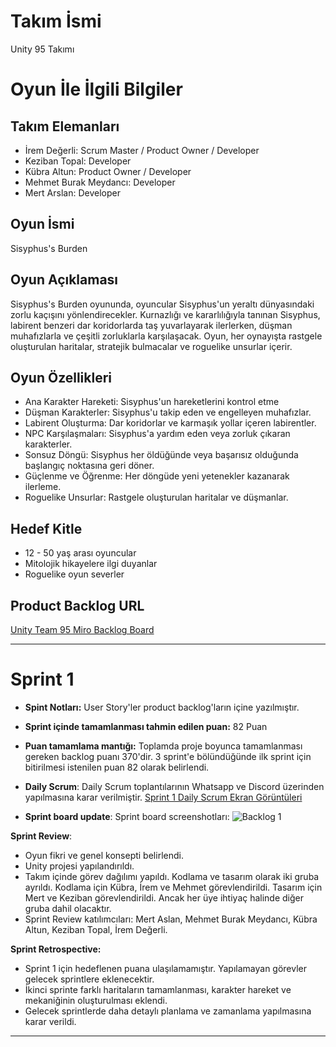 # **Takım İsmi**

Unity 95 Takımı

# Oyun İle İlgili Bilgiler

## Takım Elemanları
- İrem Değerli: Scrum Master / Product Owner / Developer
- Keziban Topal: Developer
- Kübra Altun: Product Owner / Developer
- Mehmet Burak Meydancı: Developer
- Mert Arslan: Developer

## Oyun İsmi

Sisyphus's Burden

## Oyun Açıklaması

Sisyphus's Burden oyununda, oyuncular Sisyphus'un yeraltı dünyasındaki zorlu kaçışını yönlendirecekler. Kurnazlığı ve kararlılığıyla tanınan Sisyphus, labirent benzeri dar koridorlarda taş yuvarlayarak ilerlerken, düşman muhafızlarla ve çeşitli zorluklarla karşılaşacak. Oyun, her oynayışta rastgele oluşturulan haritalar, stratejik bulmacalar ve roguelike unsurlar içerir.

## Oyun Özellikleri

- Ana Karakter Hareketi: Sisyphus'un hareketlerini kontrol etme
- Düşman Karakterler: Sisyphus'u takip eden ve engelleyen muhafızlar.
- Labirent Oluşturma: Dar koridorlar ve karmaşık yollar içeren labirentler.
- NPC Karşılaşmaları: Sisyphus'a yardım eden veya zorluk çıkaran karakterler.
- Sonsuz Döngü: Sisyphus her öldüğünde veya başarısız olduğunda başlangıç noktasına geri döner.
- Güçlenme ve Öğrenme: Her döngüde yeni yetenekler kazanarak ilerleme.
- Roguelike Unsurlar: Rastgele oluşturulan haritalar ve düşmanlar.

## Hedef Kitle

- 12 - 50 yaş arası oyuncular
- Mitolojik hikayelere ilgi duyanlar
- Roguelike oyun severler

## Product Backlog URL

[Unity Team 95 Miro Backlog Board](https://miro.com/app/board/uXjVK1afTqQ=/)

***

# Sprint 1

- **Spint Notları:**
  User Story'ler product backlog'ların içine yazılmıştır.

- **Sprint içinde tamamlanması tahmin edilen puan:** 82 Puan

- **Puan tamamlama mantığı:**
  Toplamda proje boyunca tamamlanması gereken backlog puanı 370'dir. 3 sprint'e bölündüğünde ilk sprint için bitirilmesi istenilen puan 82 olarak belirlendi.

- **Daily Scrum**: Daily Scrum toplantılarının Whatsapp ve Discord üzerinden yapılmasına karar verilmiştir.
[Sprint 1 Daily Scrum Ekran Görüntüleri]()

- **Sprint board update**: Sprint board screenshotları: 
![Backlog 1]() 

**Sprint Review**:
- Oyun fikri ve genel konsepti belirlendi.
- Unity projesi yapılandırıldı.
- Takım içinde görev dağılımı yapıldı. Kodlama ve tasarım olarak iki gruba ayrıldı.
Kodlama için Kübra, İrem ve Mehmet görevlendirildi. Tasarım için Mert ve Keziban görevlendirildi. Ancak her üye ihtiyaç halinde diğer gruba dahil olacaktır.
- Sprint Review katılımcıları: Mert Aslan, Mehmet Burak Meydancı, Kübra Altun, Keziban Topal, İrem Değerli.

**Sprint Retrospective:**
- Sprint 1 için hedeflenen puana ulaşılamamıştır. Yapılamayan görevler gelecek sprintlere eklenecektir.
- İkinci sprinte farklı haritaların tamamlanması, karakter hareket ve mekaniğinin oluşturulması eklendi.
- Gelecek sprintlerde daha detaylı planlama ve zamanlama yapılmasına karar verildi.

 ***
